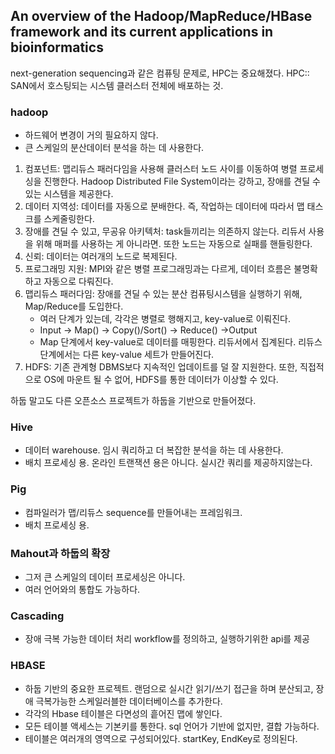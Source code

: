 ## An overview of the Hadoop/MapReduce/HBase framework and its current applications in bioinformatics

next-generation sequencing과 같은 컴퓨팅 문제로, HPC는 중요해졌다. 
HPC:: SAN에서 호스팅되는 시스템 클러스터 전체에 배포하는 것.

### hadoop
- 하드웨어 변경이 거의 필요하지 않다.
- 큰 스케일의 분산데이터 분석을 하는 데 사용한다.

1. 컴포넌트: 맵리듀스 패러다임을 사용해 클러스터 노드 사이를 이동하여 병렬 프로세싱을 진행한다. Hadoop Distributed File System이라는 강하고, 장애를 견딜 수 있는 시스템을 제공한다.
2. 데이터 지역성: 데이터를 자동으로 분배한다. 즉, 작업하는 데이터에 따라서 맵 태스크를 스케줄링한다. 
3. 장애를 견딜 수 있고, 무공유 아키텍처: task들끼리는 의존하지 않는다. 리듀서 사용을 위해 매퍼를 사용하는 게 아니라면. 또한 노드는 자동으로 실패를 핸들링한다. 
4. 신뢰: 데이터는 여러개의 노드로 복제된다.
5. 프로그래밍 지원: MPI와 같은 병렬 프로그래밍과는 다르게, 데이터 흐름은 불명확하고 자동으로 다뤄진다. 
6. 맵리듀스 패러다임: 장애를 견딜 수 있는 분산 컴퓨팅시스템을 실행하기 위해, Map/Reduce를 도입한다. 
   - 여러 단계가 있는데, 각각은 병렬로 행해지고, key-value로 이뤄진다. 
   - Input → Map() → Copy()/Sort() → Reduce() →Output
   - Map 단계에서 key-value로 데이터를 매핑한다. 리듀서에서 집계된다. 리듀스 단계에서는 다른 key-value 세트가 만들어진다. 
7. HDFS: 기존 관계형 DBMS보다 지속적인 업데이트를 덜 잘 지원한다. 또한, 직접적으로 OS에 마운트 될 수 없어, HDFS를 통한 데이터가 이상할 수 있다. 

하둡 말고도 다른 오픈소스 프로젝트가 하둡을 기반으로 만들어졌다.

### Hive
- 데이터 warehouse. 임시 쿼리하고 더 복잡한 분석을 하는 데 사용한다. 
- 배치 프로세싱 용. 온라인 트랜잭션 용은 아니다. 실시간 쿼리를 제공하지않는다.

### Pig
- 컴파일러가 맵/리듀스 sequence를 만들어내는 프레임워크.
- 배치 프로세싱 용. 

### Mahout과 하둡의 확장
- 그저 큰 스케일의 데이터 프로세싱은 아니다. 
- 여러 언어와의 통합도 가능하다.

### Cascading
- 장애 극복 가능한 데이터 처리 workflow를 정의하고, 실행하기위한 api를 제공

### HBASE
- 하둡 기반의 중요한 프로젝트. 랜덤으로 실시간 읽기/쓰기 접근을 하며 분산되고, 장애 극복가능한 스케일러블한 데이터베이스를 추가한다.
- 각각의 Hbase 테이블은 다면성의 흩어진 맵에 쌓인다. 
- 모든 테이블 액세스는 기본키를 통한다. sql 언어가 기반에 없지만, 결합 가능하다. 
- 테이블은 여러개의 영역으로 구성되어있다. startKey, EndKey로 정의된다. 